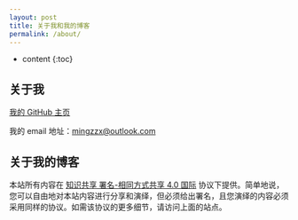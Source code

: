 ```yaml
---
layout: post
title: 关于我和我的博客
permalink: /about/
---
```


* content
{:toc}


## 关于我

[我的 GitHub 主页](https://github.com/mzzx/)

我的 email 地址：mingzzx@outlook.com

## 关于我的博客

本站所有内容在 [知识共享 署名-相同方式共享 4.0 国际](https://creativecommons.org/licenses/by-sa/4.0/deed.zh) 协议下提供。简单地说，您可以自由地对本站内容进行分享和演绎，但必须给出署名，且您演绎的内容必须采用同样的协议。如需该协议的更多细节，请访问上面的站点。